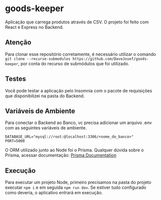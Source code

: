 # goods-keeper
Aplicação que carrega produtos através de CSV.
O projeto foi feito com React e Express no Backend.

## Atenção
Para clonar esse repositório corretamente, é necessário utilizar o comando ```git clone --recurse-submodules https://github.com/DaveJosef/goods-keeper```, por conta do recurso de submódulos que foi utilizado.

## Testes
Você pode testar a aplicação pelo Insomnia com o pacote de requisições que disponibilizei na pasta do Backend.

## Variáveis de Ambiente

Para conectar o Backend ao Banco, vc precisa adicionar um arquivo .env com as seguintes variáveis de ambiente.


```
DATABASE_URL="mysql://root:@localhost:3306/<nome_do_banco>"
PORT=5000
```

O ORM utilizado junto ao Node foi o Prisma. Qualquer dúvida sobre o Prisma, acessar documentação:
[Prisma Documentation](https://www.prisma.io/docs/getting-started)

## Execução
Para executar um projeto Node, primeiro precisamos na pasta do projeto executar ```npm i```
 e em seguida ```npm run dev```. Se estiver tudo configurado como deveria, o aplicativo entrará em execução.
 
